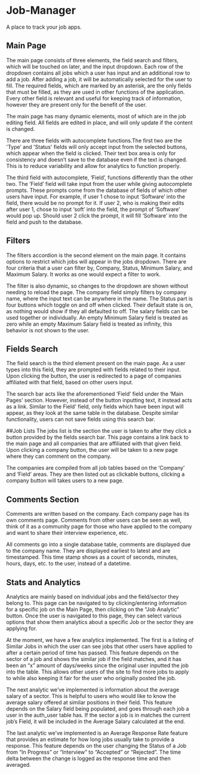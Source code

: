 # Job-Manager
A place to track your job apps.
## Main Page
The main page consists of three elements, the field search and filters, which will be touched on later, and the input dropdown. Each row of the dropdown contains all jobs which a user has input and an additional row to add a job. After adding a job, it will be automatically selected for the user to fill. The required fields, which are marked by an asterisk, are the only fields that must be filled, as they are used in other functions of the application. Every other field is relevant and useful for keeping track of information, however they are present only for the benefit of the user. 

The main page has many dynamic elements, most of which are in the job editing field. All fields are edited in place, and will only update if the content is changed. 

There are three fields with autocomplete functions.The first two are the 'Type’ and 'Status' fields will only accept input from the selected buttons, which appear when the field is clicked. Their text box area is only for consistency and doesn’t save to the database even if the text is changed. This is to reduce variability and allow for analytics to function properly.

The third field with autocomplete, ‘Field’, functions differently than the other two. The ‘Field’ field will take input from the user while giving autocomplete prompts. These prompts come from the database of fields of which other users have input. For example, if user 1 chose to input ‘Software’ into the field, there would be no prompt for it. If user 2, who is making their edits after user 1, chose to input ‘soft’ into the field, the prompt of ‘Software’ would pop up. Should user 2 click the prompt, it will fill ‘Software’ into the field and push to the database.

## Filters
The filters accordion is the second element on the main page. It contains options to restrict which jobs will appear in the jobs dropdown. There are four criteria that a user can filter by, Company, Status, Minimum Salary, and Maximum Salary. It works as one would expect a filter to work. 

The filter is also dynamic, so changes to the dropdown are shown without needing to reload the page. The company field simply filters by company name, where the input text can be anywhere in the name. The Status part is four buttons which toggle on and off when clicked. Their default state is on, as nothing would show if they all defaulted to off. The salary fields can be used together or individually. An empty Minimum Salary field is treated as zero while an empty Maximum Salary field is treated as infinity, this behavior is not shown to the user. 

## Fields Search
The field search is the third element present on the main page. As a user types into this field, they are prompted with fields related to their input. Upon clicking the button, the user is redirected to a page of companies affiliated with that field, based on other users input.

The search bar acts like the aforementioned ‘Field’ field under the ‘Main Pages’ section. However, instead of the button inputting text, it instead acts as a link. Similar to the Field' field, only fields which have been input will appear, as they look at the same table in the database. Despite similar functionality, users can not save fields using this search bar. 

##Job Lists
The jobs list is the section the user is taken to after they click a button provided by the fields search bar. This page contains a link back to the main page and all companies that are affiliated with that given field. Upon clicking a company button, the user will be taken to a new page where they can comment on the company.

The companies are compiled from all job tables based on the ‘Company’ and ‘Field’ areas. They are then listed out as clickable buttons, clicking a company button will takes users to a new page.

## Comments Section
Comments are written based on the company. Each company page has its own comments page. Comments from other users can be seen as well, think of it as a community page for those who have applied to the company and want to share their interview experience, etc.

All comments go into a single database table, comments are displayed due to the company name. They are displayed earliest to latest and are timestamped. This time stamp shows as a count of seconds, minutes, hours, days, etc. to the user, instead of a datetime. 

## Stats and Analytics
Analytics are mainly based on individual jobs and the field/sector they belong to. This page can be navigated to by clicking/entering information for a specific job on the Main Page, then clicking on the “Job Analytic” button. Once the user is navigated to this page, they can select various options that show them analytics about a specific Job or the sector they are applying for.

At the moment, we have a few analytics implemented. The first is a listing of Similar Jobs in which the user can see jobs that other users have applied to after a certain period of time has passed. This feature depends on the sector of a job and shows the similar job if the field matches, and it has been an “x” amount of days/weeks since the original user inputted the job into the table. This allows other users of the site to find more jobs to apply to while also keeping it fair for the user who originally posted the job. 

The next analytic we’ve implemented is information about the average salary of a sector. This is helpful to users who would like to know the average salary offered at similar positions in their field. This feature depends on the Salary field being populated, and goes through each job a user in the auth_user table has. If the sector a job is in matches the current job’s Field, it will be included in the Average Salary calculated at the end.

The last analytic we’ve implemented is an Average Response Rate feature that provides an estimate for how long jobs usually take to provide a response. This feature depends on the user changing the Status of a Job from “In Progress” or “Interview” to “Accepted” or “Rejected”. The time delta between the change is logged as the response time and then averaged.



